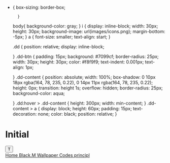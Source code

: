 * {
            box-sizing: border-box;

        }
    body{
        background-color: gray;
    }
    i {
        display: inline-block;
        width: 30px;
        height: 30px;
        background-image: url(images/icons.png);
        margin-bottom: -5px;
    }
    a {
        font-size: smaller;
        text-align: start;
    }

    .dd {
        position: relative;
        display: inline-block;
        

    }
    .dd-btn {
        padding: 15px;
        background: #7099cf;
        border-radius: 25px;
        width: 30px;
        height: 30px;
        color: #f8f9f9;
        text-indent: 0.001px;
        text-align: 1px;


    }
    .dd-content {
        position: absolute;
        width: 100%;
        box-shadow: 0 10px 18px rgba(164, 78, 235, 0.22), 0 14px 11px rgba(164, 78, 235, 0.22);
        height: 0px;
        transition: height 1s;
        overflow: hidden;
        border-radius: 25px;
        background-color: aqua;

    }
    .dd:hover > .dd-content {
        height: 300px;
        width: min-content;
    }
    .dd-content > a {
        display: block;
        height: 60px;
        padding: 15px;
        text-decoration: none;
        color: black;
        position: relative;
    }
    </style>
</head>
<body>
    <h1>Initial</h1>
    <div class="dd">
        <button class="dd-btn" type="menu"> T </button>
        <div class="dd-content">
        <a href="BK.html"> Home </a>
        <a href="google.html">Black.M </a>
        <a href="ez.html">Wallpaper </a>
        <a href="code.html"> Codes </a>
        <a href="principl.html"> principl </a>
        </div>
    </div>
